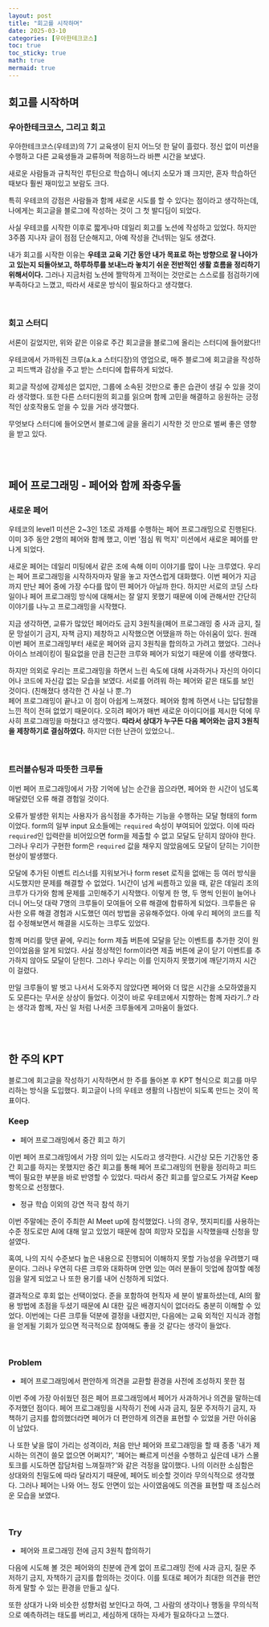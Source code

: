 ```yaml
---
layout: post
title: "회고를 시작하며"
date: 2025-03-10
categories: [우아한테크코스]
toc: true
toc_sticky: true
math: true
mermaid: true
---
```



## 회고를 시작하며

### 우아한테크코스, 그리고 회고

우아한테크코스(우테코)의 7기 교육생이 된지 어느덧 한 달이 흘렀다. 정신 없이 미션을 수행하고 다른 교육생들과 교류하며 적응하느라 바쁜 시간을 보냈다. 

새로운 사람들과 규칙적인 루틴으로 학습하니 에너지 소모가 꽤 크지만, 혼자 학습하던 때보다 훨씬 재미있고 보람도 크다.  
  
특히 우테코의 강점은 사람들과 함께 새로운 시도를 할 수 있다는 점이라고 생각하는데, 나에게는 회고글을 블로그에 작성하는 것이 그 첫 발디딤이 되었다.

사실 우테코를 시작한 이후로 짧게나마 데일리 회고를 노션에 작성하고 있었다. 하지만 3주쯤 지나자 글이 점점 단순해지고, 아예 작성을 건너뛰는 일도 생겼다.

내가 회고를 시작한 이유는 **우테코 교육 기간 동안 내가 목표로 하는 방향으로 잘 나아가고 있는지 되돌아보고, 하루하루를 보내느라 놓치기 쉬운 전반적인 생활 흐름을 정리하기 위해서이다.** 그러나 지금처럼 노션에 짤막하게 끄적이는 것만로는 스스로를 점검하기에 부족하다고 느꼈고, 따라서 새로운 방식이 필요하다고 생각했다.

<br>

### 회고 스터디

서론이 길었지만, 위와 같은 이유로 주간 회고글을 블로그에 올리는 스터디에 들어왔다!!

우테코에서 가까워진 크루(a.k.a 스터디장)의 영업으로, 매주 블로그에 회고글을 작성하고 피드백과 감상을 주고 받는 스터디에 합류하게 되었다. 

회고글 작성에 강제성은 없지만, 그룹에 소속된 것만으로 좋은 습관이 생길 수 있을 것이라 생각했다. 또한 다른 스터디원의 회고를 읽으며 함께 고민을 해결하고 응원하는 긍정적인 상호작용도 얻을 수 있을 거라 생각했다.  
  
무엇보다 스터디에 들어오면서 블로그에 글을 올리기 시작한 것 만으로 벌써 좋은 영향을 받고 있다.

<br>
<br>

## 페어 프로그래밍 - 페어와 함께 좌충우돌

### 새로운 페어

우테코의 level1 미션은 2~3인 1조로 과제를 수행하는 페어 프로그래밍으로 진행된다. 이미 3주 동안 2명의 페어와 함께 했고, 이번 '점심 뭐 먹지' 미션에서 새로운 페어를 만나게 되었다.

새로운 페어는 데일리 미팅에서 같은 조에 속해 이미 이야기를 많이 나눈 크루였다. 우리는 페어 프로그래밍을 시작하자마자 말을 놓고 자연스럽게 대화했다. 이번 페어가 지금까지 만난 페어 중에 가장 수다를 많이 떤 페어가 아닐까 한다. 하지만 서로의 코딩 스타일이나 페어 프로그래밍 방식에 대해서는 잘 알지 못했기 때문에 이에 관해서만 간단히 이야기를 나누고 프로그래밍을 시작했다.

지금 생각하면, 교류가 많았던 페어라도 금지 3원칙을(페어 프로그래밍 중 사과 금지, 질문 망설이기 금지, 자책 금지) 제창하고 시작했으면 어땠을까 하는 아쉬움이 있다. 원래 이번 페어 프로그래밍부터 새로운 페어와 금지 3원칙을 합의하고 가려고 했었다. 그러나 아이스 브레이킹이 필요없을 만큼 친근한 크루와 페어가 되었기 때문에 이를 생략했다.

하지만 의외로 우리는 프로그래밍을 하면서 느린 속도에 대해 사과하거나 자신의 아이디어나 코드에 자신감 없는 모습을 보였다. 서로를 어려워 하는 페어와 같은 태도를 보인 것이다. (친해졌다 생각한 건 사실 나 뿐..?)  
페어 프로그래밍이 끝나고 이 점이 아쉽게 느껴졌다. 페어와 함께 하면서 나는 답답함을 느낀 적이 전혀 없었기 때문이다. 오히려 페어가 매번 새로운 아이디어를 제시한 덕에 무사히 프로그래밍을 마쳤다고 생각했다. **따라서 상대가 누구든 다음 페어와는 금지 3원칙을 제창하기로 결심하였다.** 하지만 더한 난관이 있었으니..

<br>

### 트러블슈팅과 따뜻한 크루들

이번 페어 프로그래밍에서 가장 기억에 남는 순간을 꼽으라면, 페어와 한 시간이 넘도록 매달렸던 오류 해결 경험일 것이다. 

오류가 발생한 위치는 사용자가 음식점을 추가하는 기능을 수행하는 모달 형태의 form이었다. form의 일부 input 요소들에는 `required` 속성이 부여되어 있었다. 이에 따라 `required`인 입력란을 비어있으면 form을 제출할 수 없고 모달도 닫히지 않아야 한다. 그러나 우리가 구현한 form은 `required` 값을 채우지 않았음에도 모달이 닫히는 기이한 현상이 발생했다.  
  
모달에 추가된 이벤트 리스너를 지워보거나 form reset 로직을 없애는 등 여러 방식을 시도했지만 문제를 해결할 수 없었다. 1시간이 넘게 씨름하고 있을 때, 같은 데일리 조의 크루가 다가와 함께 문제를 고민해주기 시작했다. 이렇게 한 명, 두 명씩 인원이 늘어나더니 어느덧 대략 7명의 크루들이 모여들어 오류 해결에 합류하게 되었다. 크루들은 유사한 오류 해결 경험과 시도했던 여러 방법을 공유해주었다. 아예 우리 페어의 코드를 직접 수정해보면서 해결을 시도하는 크루도 있었다.  
  
함께 머리를 맞댄 끝에, 우리는 form 제출 버튼에 모달을 닫는 이벤트를 추가한 것이 원인이었음을 알게 되었다. 사실 정상적인 form이라면 제출 버튼에 굳이 닫기 이벤트를 추가하지 않아도 모달이 닫힌다. 그러나 우리는 이를 인지하지 못했기에 깨닫기까지 시간이 걸렸다.

만일 크루들이 발 벗고 나서서 도와주지 않았다면 페어와 더 많은 시간을 소모하였을지도 모른다는 무서운 상상이 들었다. 이것이 바로 우테코에서 지향하는 함께 자라기..? 라는 생각과 함께, 자신 일 처럼 나서준 크루들에게 고마움이 들었다.

<br>
<br>

## 한 주의 KPT

블로그에 회고글을 작성하기 시작하면서 한 주를 돌아본 후 KPT 형식으로 회고를 마무리하는 방식을 도입했다. 회고글이 나의 우테코 생활의 나침반이 되도록 만드는 것이 목표이다.

### Keep

- 페어 프로그래밍에서 중간 회고 하기  

이번 페어 프로그래밍에서 가장 의미 있는 시도라고 생각한다. 시간상 모든 기간동안 중간 회고를 하지는 못했지만 중간 회고를 통해 페어 프로그래밍의 현황을 정리하고 피드백이 필요한 부분을 바로 반영할 수 있었다. 따라서 중간 회고를 앞으로도 가져갈 Keep 항목으로 선정했다.  
  
    

- 정규 학습 이외의 강연 적극 참석 하기

이번 주말에는 준이 주최한 AI Meet up에 참석했었다. 나의 경우, 챗지피티를 사용하는 수준 정도로만 AI에 대해 알고 있었기 때문에 참여 희망자 모집을 시작했을때 신청을 망설였다.

혹여, 나의 지식 수준보다 높은 내용으로 진행되어 이해하지 못할 가능성을 우려했기 때문이다. 그러나 우연히 다른 크루와 대화하며 안면 있는 여러 분들이 밋업에 참여할 예정임을 알게 되었고 나 또한 용기를 내어 신청하게 되었다.

결과적으로 후회 없는 선택이었다. 준을 포함하여 현직자 세 분이 발표하셨는데, AI의 활용 방법에 초점을 두셨기 때문에 AI 대한 깊은 배경지식이 없더라도 충분히 이해할 수 있었다. 이번에는 다른 크루들 덕분에 결정을 내렸지만, 다음에는 교육 외적인 지식과 경험을 얻게될 기회가 있으면 적극적으로 참여해도 좋을 것 같다는 생각이 들었다.

<br>

### Problem

- 페어 프로그래밍에서 편안하게 의견을 교환할 환경을 사전에 조성하지 못한 점

이번 주에 가장 아쉬웠던 점은 페어 프로그래밍에서 페어가 사과하거나 의견을 말하는데 주저했던 점이다. 페어 프로그래밍을 시작하기 전에 사과 금지, 질문 주저하기 금지, 자책하기 금지를 합의했더라면 페어가 더 편안하게 의견을 표현할 수 있었을 거란 아쉬움이 남았다. 

나 또한 낯을 많이 가리는 성격이라, 처음 만난 페어와 프로그래밍을 할 때 종종 '내가 제시하는 의견이 쓸모 없으면 어쩌지?', '페어는 빠르게 미션을 수행하고 싶은데 내가 스몰 토크를 시도하면 잡담처럼 느껴질까?'와 같은 걱정을 많이했다. 나의 이러한 소심함은 상대와의 친밀도에 따라 달라지기 때문에, 페어도 비슷할 것이라 무의식적으로 생각했다. 그러나 페어는 나와 어느 정도 안면이 있는 사이였음에도 의견을 표현할 때 조심스러운 모습을 보였다. 

<br>

### Try

- 페어와 프로그래밍 전에 금지 3원칙 합의하기

다음에 시도해 볼 것은 페어와의 친분에 관계 없이 프로그래밍 전에 사과 금지, 질문 주저하기 금지, 자책하기 금지를 합의하는 것이다. 이를 토대로 페어가 최대한 의견을 편안하게 말할 수 있는 환경을 만들고 싶다.

또한 상대가 나와 비슷한 성향처럼 보인다고 하여, 그 사람의 생각이나 행동을 무의식적으로 예측하려는 태도를 버리고, 세심하게 대하는 자세가 필요하다고 느꼈다.